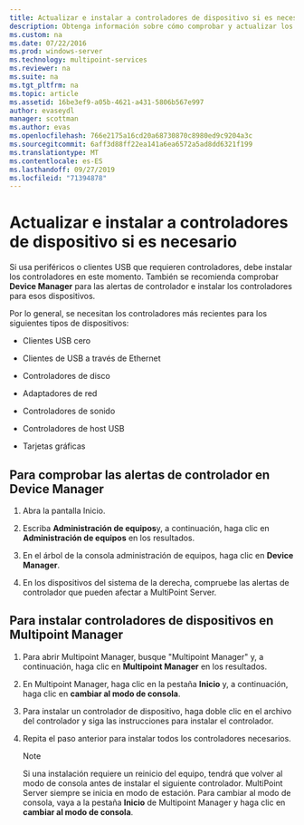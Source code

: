 ```yaml
---
title: Actualizar e instalar a controladores de dispositivo si es necesario
description: Obtenga información sobre cómo comprobar y actualizar los controladores de dispositivos en Multipoint Services
ms.custom: na
ms.date: 07/22/2016
ms.prod: windows-server
ms.technology: multipoint-services
ms.reviewer: na
ms.suite: na
ms.tgt_pltfrm: na
ms.topic: article
ms.assetid: 16be3ef9-a05b-4621-a431-5806b567e997
author: evaseydl
manager: scottman
ms.author: evas
ms.openlocfilehash: 766e2175a16cd20a68730870c8980ed9c9204a3c
ms.sourcegitcommit: 6aff3d88ff22ea141a6ea6572a5ad8dd6321f199
ms.translationtype: MT
ms.contentlocale: es-ES
ms.lasthandoff: 09/27/2019
ms.locfileid: "71394878"
---
```

# <a name="update-and-install-device-drivers-if-needed"></a>Actualizar e instalar a controladores de dispositivo si es necesario
Si usa periféricos o clientes USB que requieren controladores, debe instalar los controladores en este momento. También se recomienda comprobar **Device Manager** para las alertas de controlador e instalar los controladores para esos dispositivos.  
  
Por lo general, se necesitan los controladores más recientes para los siguientes tipos de dispositivos:  
  
-   Clientes USB cero  
  
-   Clientes de USB a través de Ethernet  
  
-   Controladores de disco  
  
-   Adaptadores de red  
  
-   Controladores de sonido  
  
-   Controladores de host USB

-   Tarjetas gráficas


## <a name="to-check-for-driver-alerts-in-device-manager"></a>Para comprobar las alertas de controlador en Device Manager  
  
1.  Abra la pantalla Inicio.  
  
2.  Escriba **Administración de equipos**y, a continuación, haga clic en **Administración de equipos** en los resultados.  
  
3.  En el árbol de la consola administración de equipos, haga clic en **Device Manager**.  
  
4.  En los dispositivos del sistema de la derecha, compruebe las alertas de controlador que pueden afectar a MultiPoint Server.  
  
## <a name="to-install-device-drivers-in-multipoint-manager"></a>Para instalar controladores de dispositivos en Multipoint Manager  
  
1.  Para abrir Multipoint Manager, busque "Multipoint Manager" y, a continuación, haga clic en **Multipoint Manager** en los resultados.  
  
2.  En Multipoint Manager, haga clic en la pestaña **Inicio** y, a continuación, haga clic en **cambiar al modo de consola**.  
  
3.  Para instalar un controlador de dispositivo, haga doble clic en el archivo del controlador y siga las instrucciones para instalar el controlador.  
  
4.  Repita el paso anterior para instalar todos los controladores necesarios.  
  
    > [!NOTE]  
    > Si una instalación requiere un reinicio del equipo, tendrá que volver al modo de consola antes de instalar el siguiente controlador. MultiPoint Server siempre se inicia en modo de estación. Para cambiar al modo de consola, vaya a la pestaña **Inicio** de Multipoint Manager y haga clic en **cambiar al modo de consola**.